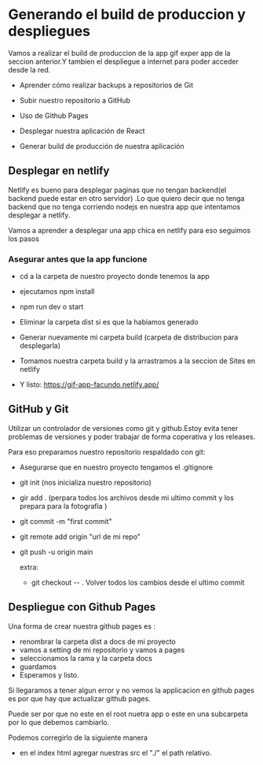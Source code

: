 # Generando el build de produccion y despliegues

Vamos a realizar el build de produccion de la app gif exper app de la seccion anterior.Y tambien el despliegue a internet para poder acceder desde la red.

- Aprender cómo realizar backups a repositorios de Git

- Subir nuestro repositorio a GitHub

- Uso de Github Pages

- Desplegar nuestra aplicación de React

- Generar build de producción de nuestra aplicación

## Desplegar en netlify

Netlify es bueno para desplegar paginas que no tengan backend(el backend puede estar en otro servidor)
.Lo que quiero decir que no tenga backend que no tenga corriendo nodejs en nuestra app que intentamos desplegar a netlify.

Vamos a aprender a desplegar una app chica en netlify para eso seguimos los pasos

### Asegurar antes que la app funcione

- cd a la carpeta de nuestro proyecto donde tenemos la app
- ejecutamos npm install
- npm run dev o start

- Eliminar la carpeta dist si es que la habiamos generado
- Generar nuevamente mi carpeta build (carpeta de distribucion para desplegarla)
- Tomamos nuestra carpeta build y la arrastramos a la seccion de Sites en netlify
- Y listo: https://gif-app-facundo.netlify.app/

## GitHub y Git

Utilizar un controlador de versiones como git y github.Estoy evita tener problemas de versiones y poder trabajar de forma coperativa y los releases.

Para eso preparamos nuestro repositorio respaldado con git:

- Asegurarse que en nuestro proyecto tengamos el .gitignore
- git init (nos inicializa nuestro repositorio)
- gir add . (perpara todos los archivos desde mi ultimo commit y los prepara para la fotografia )
- git commit -m "first commit"
- git remote add origin "url de mi repo"
- git push -u origin main

  extra:

  - git checkout -- . Volver todos los cambios desde el ultimo commit

## Despliegue con Github Pages

Una forma de crear nuestra github pages es :

- renombrar la carpeta dist a docs de mi proyecto
- vamos a setting de mi repositorio y vamos a pages
- seleccionamos la rama y la carpeta docs
- guardamos
- Esperamos y listo.

Si llegaramos a tener algun error y no vemos la applicacion en github pages es por que hay que actualizar github pages.

Puede ser por que no este en el root nuetra app o este en una subcarpeta por lo que debemos cambiarlo.

Podemos corregirlo de la siguiente manera

- en el index html agregar nuestras src el "./" el path relativo.
